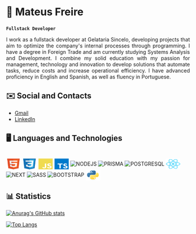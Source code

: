 # 👾 Mateus Freire 

**`Fullstack Developer`**

<p align="justify">  
  I work as a fullstack developer at Gelataria Sincelo, developing projects that aim to optimize the company's internal processes through programming. I have a degree in Foreign Trade and am currently studying Systems Analysis and Development. I combine my solid education with my passion for management, technology and innovation to develop solutions that automate tasks, reduce costs and increase operational efficiency. I have advanced proficiency in English and Spanish, as well as fluency in Portuguese.
</p>

## ✉️ Social and Contacts

* [Gmail](mailto:mateusfreire.dev@gmail.com)
* [LinkedIn](https://www.linkedin.com/in/mateus-freire-cea/)

## 🖥️ Languages ​​and Technologies

<div style="display: inline_block"><br>
  <img align="center" alt="HTML" height="30" width="40" src="https://raw.githubusercontent.com/devicons/devicon/master/icons/html5/html5-original.svg">
  <img align="center" alt="CSS" height="30" width="40" src="https://raw.githubusercontent.com/devicons/devicon/master/icons/css3/css3-original.svg">
  <img align="center" alt="JS" height="30" width="40" src="https://raw.githubusercontent.com/devicons/devicon/master/icons/javascript/javascript-plain.svg">
  <img align="center" alt="TS" height="30" width="40" src="https://raw.githubusercontent.com/devicons/devicon/master/icons/typescript/typescript-plain.svg">
  <img align="center" alt="NODEJS" height="30" width="40" src="https://cdn.jsdelivr.net/gh/devicons/devicon@latest/icons/nodejs/nodejs-original-wordmark.svg">
  <img align="center" alt="PRISMA" height="30" width="40" src="https://cdn.jsdelivr.net/gh/devicons/devicon@latest/icons/prisma/prisma-original.svg">
  <img align="center" alt="POSTGRESQL" height="30" width="40" src="https://cdn.jsdelivr.net/gh/devicons/devicon@latest/icons/postgresql/postgresql-original.svg">
  <img align="center" alt="REACT" height="30" width="40" src="https://raw.githubusercontent.com/devicons/devicon/master/icons/react/react-original.svg">
  <img align="center" alt="NEXT" height="30" width="40" src="https://cdn.jsdelivr.net/gh/devicons/devicon@latest/icons/nextjs/nextjs-original.svg">
  <img align="center" alt="SASS" height="30" width="40" src="https://cdn.jsdelivr.net/gh/devicons/devicon@latest/icons/sass/sass-original.svg">
  <img align="center" alt="BOOTSTRAP" height="30" width="40" src="https://cdn.jsdelivr.net/gh/devicons/devicon@latest/icons/bootstrap/bootstrap-original.svg">
  <img align="center" alt="PYTHON" height="30" width="40" src="https://raw.githubusercontent.com/devicons/devicon/master/icons/python/python-original.svg">
</div>

## 📊 Statistics

[![Anurag's GitHub stats](https://github-readme-stats.vercel.app/api?username=mateusfreiredev)](https://github.com/anuraghazra/github-readme-stats) 

[![Top Langs](https://github-readme-stats.vercel.app/api/top-langs/?username=mateusfreiredev)](https://github.com/anuraghazra/github-readme-stats)





